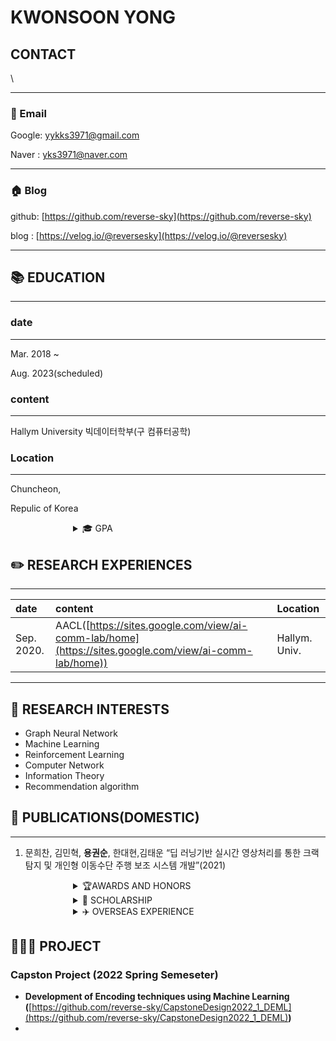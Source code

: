 # KWONSOON YONG

## CONTACT
\\<!--<img src="https://github.com/reverse-sky/reverse-sky/blob/main/src/img/200kb_2.jpg" width="250" height="300"> -->



---

### 📧 Email

Google: [yykks3971@gmail.com](mailto:yykks3971@gmail.com)

Naver  : [yks3971@naver.com](mailto:yks3971@naver.com)

---

### 🏠 Blog

 github: [https://github.com/reverse-sky](https://github.com/reverse-sky)

blog  : [https://velog.io/@reversesky](https://velog.io/@reversesky)

---

## 📚 EDUCATION

---

### date

---

Mar. 2018 ~

Aug. 2023(scheduled)

### content

---

Hallym University
빅데이터학부(구 컴퓨터공학)

### Location

---

Chuncheon,

Repulic of Korea


<details>
<summary style="margin-left: 100px;">🎓  GPA</summary>
<div style="margin-left: 25px;">

|  | Semester | GPA | Ranking |
| --- | --- | --- | --- |
|  | Spring.  2018 | 4.27 | 11/78 |
|  | Fall.       2018 | 4.31 | 3/142 |
|  | Fall.       2020 | 4.08 | 8/32 |
|  | Spring.  2021 | 4.25 | 13/76 |
|  | Fall.       2021 | 4.33 | 11/90 |
|  | Spring.  2022 | 4.3 | 15/109 |
|  | Fall.       2022 | —— | —— |
|  | Total:  | 4.26 | ——— |
</div>
</details>


## ✏️ RESEARCH EXPERIENCES

---

date|content|Location
|:---|:----|:---
Sep. 2020.|AACL([https://sites.google.com/view/ai-comm-lab/home](https://sites.google.com/view/ai-comm-lab/home))|Hallym. Univ. 

---

## 📝 RESEARCH INTERESTS

- Graph Neural Network
- Machine Learning
- Reinforcement Learning
- Computer Network
- Information Theory
- Recommendation algorithm

## 📄 PUBLICATIONS(DOMESTIC)

---

1. 문희찬, 김민혁, **용권순**, 한대현,김태운 “딥 러닝기반 실시간 영상처리를 통한 크랙 탐지 및 개인형 이동수단 주행 보조 시스템 개발”(2021)



</div>
</details>

<details>
<summary style="margin-left: 100px;">🏆AWARDS AND HONORS</summary>
<div style="margin-left: 25px;">

|  | Content | Prize | Host | Date |
| --- | --- | --- | --- | --- |
|  | Content | Prize | Host | Date |
|  | 2020 Hallym SW Week-HBC-5 딥러닝 해커톤 | 은상  | 한림대학교 SW중심대학사업단 | 2020 Nov |
|  | 2020 SW교과목 추천 에세이 공모전 | 우수 | 한림대학교 SW중심대학사업단 | 2020 Dec |
|  | 2020 SW 세부 분야별 경진대회-오픈소스SW 이해와 활용 | 우수 | 한림대학교 SW중심대학사업단 | 2020 Dec |
|  | 2021 오픈소스sw 글로벌 아이디어 공모전 | 동상 | 한림대학교 SW중심대학사업단 | 2021 May |
|  | 방학? 놀면 뭐하니? 오픈소스SW 개발 공모전 | 금상 | 한림대학교 SW중심대학사업단 | 2021 Aug |
|  | HBC-5 오픈소스 딥러닝 해커톤 | 은상 | 한림대학교 SW중심대학사업단 | 2021 Nov |
|  | 2021년 SW창업 아이디어 경진대회 | 은상 | 한림대학교 SW중심대학사업단 | 2021 Nov |

</div>
</details>


</div>
</details>

<details>
<summary style="margin-left: 100px;">🏅 SCHOLARSHIP</summary>
<div style="margin-left: 25px;">

|  | Content | Host | Semester |
| --- | --- | --- | --- |
|  | School Excellence Scholarship | Hallym Univ. | 2018. Mar ~ 2021.Sep |
|  | National Excellence in Science and Engineering Scholarship | Republic of Korea Government | 2022. Mar ~ 2023.Mar(Scheduled) |
|  | SW Mentoring Scholarship | SW Department  in Hallym Univ. | 2021 Mar~ 2021 Summer |
|  | SW Overseas Training Scholarship | SW Department  in Hallym Univ. | 2022 Summer |

</div>
</details>

</div>
</details>

<details>
<summary style="margin-left: 100px;">✈️ OVERSEAS EXPERIENCE</summary>
<div style="margin-left: 25px;">


|  | Country | Location | Date |
| --- | --- | --- | --- |
|  | United Kingdom | University of York | 2022.07.04 ~ 2022.08.09 |

</div>
</details>


## **👩🏻‍💻** PROJECT

### Capston Project (2022 Spring Semeseter)

- ****Development of Encoding techniques using Machine Learning (****[https://github.com/reverse-sky/CapstoneDesign2022_1_DEML](https://github.com/reverse-sky/CapstoneDesign2022_1_DEML)****)****
- 

